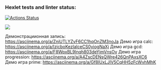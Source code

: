 ### Hexlet tests and linter status:
[![Actions Status](https://github.com/Orloff-Star/python-project-49/actions/workflows/hexlet-check.yml/badge.svg)](https://github.com/Orloff-Star/python-project-49/actions)

<a href="https://codeclimate.com/github/Orloff-Star/python-project-49/maintainability"><img src="https://api.codeclimate.com/v1/badges/56a76894d97cdb44720e/maintainability" /></a>

Демонстрациионная запись: https://asciinema.org/a/ZniUTLYZvF6CC1hqOnZM3noJa
Демо игра calc: https://asciinema.org/a/IzjcboKezIalceCS0yiogNaXj
Демо игра gcd: https://asciinema.org/a/F8WpxBL9lnqh803deYjmVnsOv
Демо игра progression: https://asciinema.org/a/A4ZscDENsQWre426QnPAxsXC6
Демо игра prime: https://asciinema.org/a/Gf8IUxLJIV5CqHH5zFcWvhMhK

